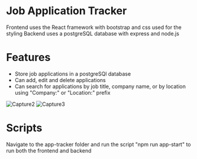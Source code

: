 # Job Application Tracker

Frontend uses the React framework with bootstrap and css used for the styling
Backend uses a postgreSQL database with express and node.js

# Features

- Store job applications in a postgreSQl database
- Can add, edit and delete applications
- Can search for applications by job title, company name, or by location using "Company:" or "Location:" prefix

![Capture2](https://github.com/Justy2245/Job-Application-Tracker/assets/134890989/0b8b44db-5e6e-4c30-9c00-8ff9f6156c4b)
![Capture3](https://github.com/Justy2245/Job-Application-Tracker/assets/134890989/6a0d419a-a3e9-4566-b420-48fd83b8af39)

# Scripts

Navigate to the app-tracker folder and run the script "npm run app-start" to run both the frontend and backend
